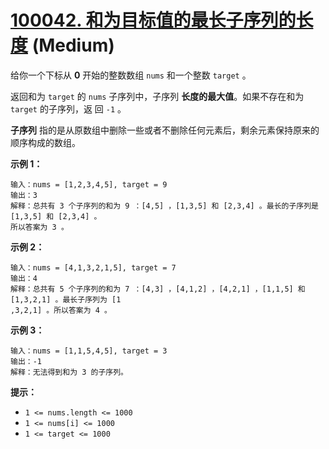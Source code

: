 # [100042. 和为目标值的最长子序列的长度][link] (Medium)

[link]: https://leetcode.cn/contest/biweekly-contest-116/problems/length-of-the-longest-subsequence-that-sums-to-target/

给你一个下标从 **0** 开始的整数数组 `nums` 和一个整数 `target` 。

返回和为 `target` 的 `nums` 子序列中，子序列 **长度的最大值**。如果不存在和为 `target` 的子序列，返
回 `-1` 。

**子序列** 指的是从原数组中删除一些或者不删除任何元素后，剩余元素保持原来的顺序构成的数组。

**示例 1：**

```
输入：nums = [1,2,3,4,5], target = 9
输出：3
解释：总共有 3 个子序列的和为 9 ：[4,5] ，[1,3,5] 和 [2,3,4] 。最长的子序列是 [1,3,5] 和 [2,3,4] 。
所以答案为 3 。
```

**示例 2：**

```
输入：nums = [4,1,3,2,1,5], target = 7
输出：4
解释：总共有 5 个子序列的和为 7 ：[4,3] ，[4,1,2] ，[4,2,1] ，[1,1,5] 和 [1,3,2,1] 。最长子序列为 [1
,3,2,1] 。所以答案为 4 。
```

**示例 3：**

```
输入：nums = [1,1,5,4,5], target = 3
输出：-1
解释：无法得到和为 3 的子序列。
```

**提示：**

- `1 <= nums.length <= 1000`
- `1 <= nums[i] <= 1000`
- `1 <= target <= 1000`
